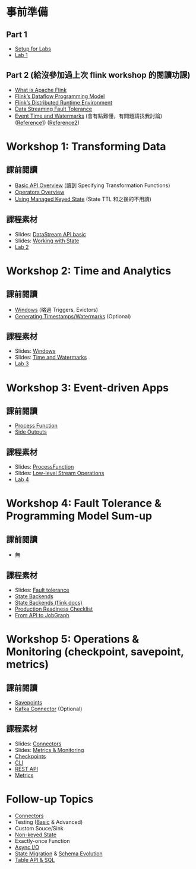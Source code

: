 # 事前準備

## Part 1

- [Setup for Labs](https://training.ververica.com/devEnvSetup.html)
- [Lab 1](https://training.ververica.com/intro/rideCleansing.html)

## Part 2 (給沒參加過上次 flink workshop 的閱讀功課)

- [What is Apache Flink](https://flink.apache.org/flink-architecture.html)
- [Flink’s Dataflow Programming Model](https://ci.apache.org/projects/flink/flink-docs-release-1.7/concepts/programming-model.html)
- [Flink’s Distributed Runtime Environment](https://ci.apache.org/projects/flink/flink-docs-release-1.7/concepts/runtime.html)
- [Data Streaming Fault Tolerance](https://ci.apache.org/projects/flink/flink-docs-release-1.7/internals/stream_checkpointing.html)
- [Event Time and Watermarks](https://ci.apache.org/projects/flink/flink-docs-release-1.7/dev/event_time.html#event-time-and-watermarks) (會有點難懂，有問題請找我討論)
  ([Reference1](https://conferences.oreilly.com/strata/strata-eu-2016/public/schedule/detail/49605))
  ([Reference2](https://www.youtube.com/watch?v=TWxSLmkWPm4))


# Workshop 1: Transforming Data

## 課前閱讀

- [Basic API Overview](https://ci.apache.org/projects/flink/flink-docs-release-1.7/dev/api_concepts.html)
  (讀到 Specifying Transformation Functions)
- [Operators Overview](https://ci.apache.org/projects/flink/flink-docs-release-1.7/dev/stream/operators/)
- [Using Managed Keyed State](https://ci.apache.org/projects/flink/flink-docs-release-1.7/dev/stream/state/state.html#using-managed-keyed-state)
   (State TTL 和之後的不用讀)

## 課程素材

- Slides: [DataStream API basic](https://www.slideshare.net/dataArtisans/apache-flink-datastream-api-basics)
- Slides: [Working with State](https://www.slideshare.net/dataArtisans/apache-flink-training-working-with-state)
- [Lab 2](https://training.ververica.com/exercises/rideEnrichment-flatmap.html)


# Workshop 2: Time and Analytics

## 課前閱讀

- [Windows](https://ci.apache.org/projects/flink/flink-docs-release-1.7/dev/stream/operators/windows.html)
  (略過 Triggers, Evictors)
- [Generating Timestamps/Watermarks](https://ci.apache.org/projects/flink/flink-docs-release-1.7/dev/event_timestamps_watermarks.html)
  (Optional)

## 課程素材

- Slides: [Windows](https://www.slideshare.net/dataArtisans/apache-flink-training-datastream-api-windows-time)
- Slides: [Time and Watermarks](https://www.slideshare.net/dataArtisans/apache-flink-training-time-and-watermarks)
- [Lab 3](https://training.ververica.com/exercises/hourlyTips.html)


# Workshop 3: Event-driven Apps

## 課前閱讀

- [Process Function](https://ci.apache.org/projects/flink/flink-docs-release-1.7/dev/stream/operators/process_function.html)
- [Side Outputs](https://ci.apache.org/projects/flink/flink-docs-release-1.7/dev/stream/side_output.html)

## 課程素材

- Slides: [ProcessFunction](https://www.slideshare.net/dataArtisans/apache-flink-training-datastream-api-processfunction)
- Slides: [Low-level Stream Operations](https://www.slideshare.net/dataArtisans/apache-flink-training-lowlevel-stream-operations)
- [Lab 4](https://training.ververica.com/exercises/rideEnrichment-processfunction.html)


# Workshop 4: Fault Tolerance & Programming Model Sum-up

## 課前閱讀

- 無

## 課程素材

- Slides: [Fault tolerance](https://www.slideshare.net/dataArtisans/apache-flink-training-datastream-api-state-failure-recovery)
- [State Backends](https://training.ververica.com/state-backends.html)
- [State Backends (flink docs)](https://ci.apache.org/projects/flink/flink-docs-release-1.7/ops/state/state_backends.html)
- [Production Readiness Checklist](https://ci.apache.org/projects/flink/flink-docs-release-1.7/ops/production_ready.html)
- [From API to JobGraph](https://zhuanlan.zhihu.com/p/22736103)


# Workshop 5: Operations & Monitoring (checkpoint, savepoint, metrics)

## 課前閱讀

- [Savepoints](https://ci.apache.org/projects/flink/flink-docs-release-1.7/ops/state/savepoints.html)
- [Kafka Connector](https://ci.apache.org/projects/flink/flink-docs-release-1.7/dev/connectors/kafka.html) (Optional)

## 課程素材

- Slides: [Connectors](https://www.slideshare.net/dataArtisans/apache-flink-training-datastream-api-connectors)
- Slides: [Metrics & Monitoring](https://www.slideshare.net/dataArtisans/apache-flink-training-metrics-monitoring)
- [Checkpoints](https://ci.apache.org/projects/flink/flink-docs-release-1.7/ops/state/checkpoints.html)
- [CLI](https://ci.apache.org/projects/flink/flink-docs-release-1.7/ops/cli.html)
- [REST API](https://ci.apache.org/projects/flink/flink-docs-release-1.7/monitoring/rest_api.html)
- [Metrics](https://ci.apache.org/projects/flink/flink-docs-release-1.7/monitoring/metrics.html)


# Follow-up Topics

- [Connectors](https://ci.apache.org/projects/flink/flink-docs-release-1.7/dev/connectors/)
- Testing ([Basic](https://ci.apache.org/projects/flink/flink-docs-release-1.7/dev/stream/testing.html) & Advanced)
- Custom Souce/Sink
- [Non-keyed State](https://ci.apache.org/projects/flink/flink-docs-release-1.7/dev/stream/state/state.html#using-managed-operator-state)
- Exactly-once Function
- [Async I/O](https://ci.apache.org/projects/flink/flink-docs-release-1.7/dev/stream/operators/asyncio.html)
- [State Migration](https://ci.apache.org/projects/flink/flink-docs-release-1.7/ops/upgrading.html#application-state-compatibility) & [Schema Evolution](https://ci.apache.org/projects/flink/flink-docs-release-1.7/dev/stream/state/schema_evolution.html)
- [Table API & SQL](https://ci.apache.org/projects/flink/flink-docs-release-1.7/dev/table/)
